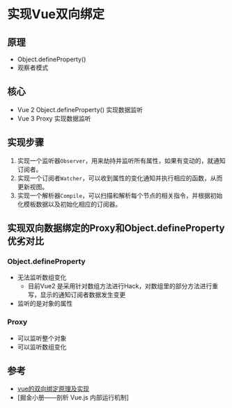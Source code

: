 # 实现Vue双向绑定

## 原理
- Object.defineProperty()
- 观察者模式

## 核心
- Vue 2 Object.defineProperty() 实现数据监听
- Vue 3 Proxy 实现数据监听

## 实现步骤
1. 实现一个监听器`Observer`，用来劫持并监听所有属性，如果有变动的，就通知订阅者。
2. 实现一个订阅者`Watcher`，可以收到属性的变化通知并执行相应的函数，从而更新视图。
3. 实现一个解析器`Compile`，可以扫描和解析每个节点的相关指令，并根据初始化模板数据以及初始化相应的订阅器。

## 实现双向数据绑定的Proxy和Object.defineProperty优劣对比

### Object.defineProperty
- 无法监听数组变化
  - 目前Vue2 是采用针对数组方法进行Hack，对数组里的部分方法进行重写，显示的通知订阅者数据发生变更
- 监听的是对象的属性

### Proxy
- 可以监听整个对象
- 可以监听数组变化



## 参考
- [vue的双向绑定原理及实现](http://www.cnblogs.com/canfoo/p/6891868.html)
- [掘金小册——剖析 Vue.js 内部运行机制]
